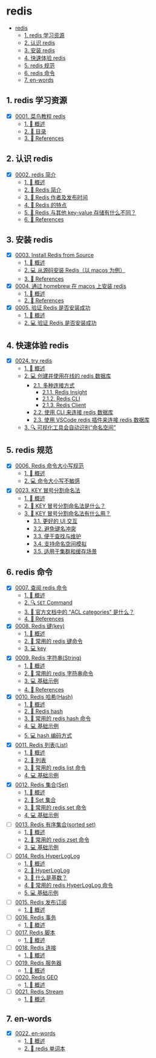 # redis

<!-- region:toc -->

- [redis](#redis)
  - [1. redis 学习资源](#1-redis-学习资源)
  - [2. 认识 redis](#2-认识-redis)
  - [3. 安装 redis](#3-安装-redis)
  - [4. 快速体验 redis](#4-快速体验-redis)
  - [5. redis 规范](#5-redis-规范)
  - [6. redis 命令](#6-redis-命令)
  - [7. en-words](#7-en-words)

<!-- endregion:toc -->

## 1. redis 学习资源

- [x] [0001. 菜鸟教程 redis](https://github.com/Tdahuyou/TNotes.redis/tree/main/notes/0001.%20%E8%8F%9C%E9%B8%9F%E6%95%99%E7%A8%8B%20redis/README.md)
  - [1. 📝 概述](https://github.com/Tdahuyou/TNotes.redis/tree/main/notes/0001.%20%E8%8F%9C%E9%B8%9F%E6%95%99%E7%A8%8B%20redis/README.md#1--概述)
  - [2. 📒 目录](https://github.com/Tdahuyou/TNotes.redis/tree/main/notes/0001.%20%E8%8F%9C%E9%B8%9F%E6%95%99%E7%A8%8B%20redis/README.md#2--目录)
  - [3. 🔗 References](https://github.com/Tdahuyou/TNotes.redis/tree/main/notes/0001.%20%E8%8F%9C%E9%B8%9F%E6%95%99%E7%A8%8B%20redis/README.md#3--references)

## 2. 认识 redis

- [x] [0002. redis 简介](https://github.com/Tdahuyou/TNotes.redis/tree/main/notes/0002.%20redis%20%E7%AE%80%E4%BB%8B/README.md)
  - [1. 📝 概述](https://github.com/Tdahuyou/TNotes.redis/tree/main/notes/0002.%20redis%20%E7%AE%80%E4%BB%8B/README.md#1--概述)
  - [2. 📒 Redis 简介](https://github.com/Tdahuyou/TNotes.redis/tree/main/notes/0002.%20redis%20%E7%AE%80%E4%BB%8B/README.md#2--redis-简介)
  - [3. 📒 Redis 作者及发布时间](https://github.com/Tdahuyou/TNotes.redis/tree/main/notes/0002.%20redis%20%E7%AE%80%E4%BB%8B/README.md#3--redis-作者及发布时间)
  - [4. 📒 Redis 的特点](https://github.com/Tdahuyou/TNotes.redis/tree/main/notes/0002.%20redis%20%E7%AE%80%E4%BB%8B/README.md#4--redis-的特点)
  - [5. 🤔 Redis 与其他 key-value 存储有什么不同？](https://github.com/Tdahuyou/TNotes.redis/tree/main/notes/0002.%20redis%20%E7%AE%80%E4%BB%8B/README.md#5--redis-与其他-key-value-存储有什么不同)
  - [6. 🔗 References](https://github.com/Tdahuyou/TNotes.redis/tree/main/notes/0002.%20redis%20%E7%AE%80%E4%BB%8B/README.md#6--references)

## 3. 安装 redis

- [x] [0003. Install Redis from Source](https://github.com/Tdahuyou/TNotes.redis/tree/main/notes/0003.%20Install%20Redis%20from%20Source/README.md)
  - [1. 📝 概述](https://github.com/Tdahuyou/TNotes.redis/tree/main/notes/0003.%20Install%20Redis%20from%20Source/README.md#1--概述)
  - [2. 💻 从源码安装 Redis（以 macos 为例）](https://github.com/Tdahuyou/TNotes.redis/tree/main/notes/0003.%20Install%20Redis%20from%20Source/README.md#2--从源码安装-redis以-macos-为例)
  - [3. 🔗 References](https://github.com/Tdahuyou/TNotes.redis/tree/main/notes/0003.%20Install%20Redis%20from%20Source/README.md#3--references)
- [x] [0004. 通过 homebrew 在 macos 上安装 redis](https://github.com/Tdahuyou/TNotes.redis/tree/main/notes/0004.%20%E9%80%9A%E8%BF%87%20homebrew%20%E5%9C%A8%20macos%20%E4%B8%8A%E5%AE%89%E8%A3%85%20redis/README.md)
  - [1. 📝 概述](https://github.com/Tdahuyou/TNotes.redis/tree/main/notes/0004.%20%E9%80%9A%E8%BF%87%20homebrew%20%E5%9C%A8%20macos%20%E4%B8%8A%E5%AE%89%E8%A3%85%20redis/README.md#1--概述)
  - [2. 🔗 References](https://github.com/Tdahuyou/TNotes.redis/tree/main/notes/0004.%20%E9%80%9A%E8%BF%87%20homebrew%20%E5%9C%A8%20macos%20%E4%B8%8A%E5%AE%89%E8%A3%85%20redis/README.md#2--references)
- [x] [0005. 验证 Redis 是否安装成功](https://github.com/Tdahuyou/TNotes.redis/tree/main/notes/0005.%20%E9%AA%8C%E8%AF%81%20Redis%20%E6%98%AF%E5%90%A6%E5%AE%89%E8%A3%85%E6%88%90%E5%8A%9F/README.md)
  - [1. 📝 概述](https://github.com/Tdahuyou/TNotes.redis/tree/main/notes/0005.%20%E9%AA%8C%E8%AF%81%20Redis%20%E6%98%AF%E5%90%A6%E5%AE%89%E8%A3%85%E6%88%90%E5%8A%9F/README.md#1--概述)
  - [2. 💻 验证 Redis 是否安装成功](https://github.com/Tdahuyou/TNotes.redis/tree/main/notes/0005.%20%E9%AA%8C%E8%AF%81%20Redis%20%E6%98%AF%E5%90%A6%E5%AE%89%E8%A3%85%E6%88%90%E5%8A%9F/README.md#2--验证-redis-是否安装成功)

## 4. 快速体验 redis

- [x] [0024. try redis](https://github.com/Tdahuyou/TNotes.redis/tree/main/notes/0024.%20try%20redis/README.md)
  - [1. 📝 概述](https://github.com/Tdahuyou/TNotes.redis/tree/main/notes/0024.%20try%20redis/README.md#1--概述)
  - [2. 💻 创建并使用在线的 redis 数据库](https://github.com/Tdahuyou/TNotes.redis/tree/main/notes/0024.%20try%20redis/README.md#2--创建并使用在线的-redis-数据库)
    - [2.1. 多种连接方式](https://github.com/Tdahuyou/TNotes.redis/tree/main/notes/0024.%20try%20redis/README.md#21-多种连接方式)
      - [2.1.1. Redis Insight](https://github.com/Tdahuyou/TNotes.redis/tree/main/notes/0024.%20try%20redis/README.md#211-redis-insight)
      - [2.1.2. Redis CLI](https://github.com/Tdahuyou/TNotes.redis/tree/main/notes/0024.%20try%20redis/README.md#212-redis-cli)
      - [2.1.3. Redis Client](https://github.com/Tdahuyou/TNotes.redis/tree/main/notes/0024.%20try%20redis/README.md#213-redis-client)
    - [2.2. 使用 CLI 来连接 redis 数据库](https://github.com/Tdahuyou/TNotes.redis/tree/main/notes/0024.%20try%20redis/README.md#22-使用-cli-来连接-redis-数据库)
    - [2.3. 使用 VSCode redis 插件来连接 redis 数据库](https://github.com/Tdahuyou/TNotes.redis/tree/main/notes/0024.%20try%20redis/README.md#23-使用-vscode-redis-插件来连接-redis-数据库)
  - [3. 🔍 可视化工具会自动识别“命名空间”](https://github.com/Tdahuyou/TNotes.redis/tree/main/notes/0024.%20try%20redis/README.md#3--可视化工具会自动识别命名空间)

## 5. redis 规范

- [x] [0006. Redis 命令大小写规范](https://github.com/Tdahuyou/TNotes.redis/tree/main/notes/0006.%20Redis%20%E5%91%BD%E4%BB%A4%E5%A4%A7%E5%B0%8F%E5%86%99%E8%A7%84%E8%8C%83/README.md)
  - [1. 📝 概述](https://github.com/Tdahuyou/TNotes.redis/tree/main/notes/0006.%20Redis%20%E5%91%BD%E4%BB%A4%E5%A4%A7%E5%B0%8F%E5%86%99%E8%A7%84%E8%8C%83/README.md#1--概述)
  - [2. 💻 命令大小写不敏感](https://github.com/Tdahuyou/TNotes.redis/tree/main/notes/0006.%20Redis%20%E5%91%BD%E4%BB%A4%E5%A4%A7%E5%B0%8F%E5%86%99%E8%A7%84%E8%8C%83/README.md#2--命令大小写不敏感)
- [x] [0023. KEY 冒号分割命名法](https://github.com/Tdahuyou/TNotes.redis/tree/main/notes/0023.%20KEY%20%E5%86%92%E5%8F%B7%E5%88%86%E5%89%B2%E5%91%BD%E5%90%8D%E6%B3%95/README.md)
  - [1. 📝 概述](https://github.com/Tdahuyou/TNotes.redis/tree/main/notes/0023.%20KEY%20%E5%86%92%E5%8F%B7%E5%88%86%E5%89%B2%E5%91%BD%E5%90%8D%E6%B3%95/README.md#1--概述)
  - [2. 🤔 KEY 冒号分割命名法是什么？](https://github.com/Tdahuyou/TNotes.redis/tree/main/notes/0023.%20KEY%20%E5%86%92%E5%8F%B7%E5%88%86%E5%89%B2%E5%91%BD%E5%90%8D%E6%B3%95/README.md#2--key-冒号分割命名法是什么)
  - [3. 🤔 KEY 冒号分割命名法有什么用？](https://github.com/Tdahuyou/TNotes.redis/tree/main/notes/0023.%20KEY%20%E5%86%92%E5%8F%B7%E5%88%86%E5%89%B2%E5%91%BD%E5%90%8D%E6%B3%95/README.md#3--key-冒号分割命名法有什么用)
    - [3.1. 更好的 UI 交互](https://github.com/Tdahuyou/TNotes.redis/tree/main/notes/0023.%20KEY%20%E5%86%92%E5%8F%B7%E5%88%86%E5%89%B2%E5%91%BD%E5%90%8D%E6%B3%95/README.md#31-更好的-ui-交互)
    - [3.2. 避免键名冲突](https://github.com/Tdahuyou/TNotes.redis/tree/main/notes/0023.%20KEY%20%E5%86%92%E5%8F%B7%E5%88%86%E5%89%B2%E5%91%BD%E5%90%8D%E6%B3%95/README.md#32-避免键名冲突)
    - [3.3. 便于查找与维护](https://github.com/Tdahuyou/TNotes.redis/tree/main/notes/0023.%20KEY%20%E5%86%92%E5%8F%B7%E5%88%86%E5%89%B2%E5%91%BD%E5%90%8D%E6%B3%95/README.md#33-便于查找与维护)
    - [3.4. 支持命名空间模拟](https://github.com/Tdahuyou/TNotes.redis/tree/main/notes/0023.%20KEY%20%E5%86%92%E5%8F%B7%E5%88%86%E5%89%B2%E5%91%BD%E5%90%8D%E6%B3%95/README.md#34-支持命名空间模拟)
    - [3.5. 适用于集群和缓存场景](https://github.com/Tdahuyou/TNotes.redis/tree/main/notes/0023.%20KEY%20%E5%86%92%E5%8F%B7%E5%88%86%E5%89%B2%E5%91%BD%E5%90%8D%E6%B3%95/README.md#35-适用于集群和缓存场景)

## 6. redis 命令

- [x] [0007. 查阅 redis 命令](https://github.com/Tdahuyou/TNotes.redis/tree/main/notes/0007.%20%E6%9F%A5%E9%98%85%20redis%20%E5%91%BD%E4%BB%A4/README.md)
  - [1. 📝 概述](https://github.com/Tdahuyou/TNotes.redis/tree/main/notes/0007.%20%E6%9F%A5%E9%98%85%20redis%20%E5%91%BD%E4%BB%A4/README.md#1--概述)
  - [2. 🔍 `SET` Command](https://github.com/Tdahuyou/TNotes.redis/tree/main/notes/0007.%20%E6%9F%A5%E9%98%85%20redis%20%E5%91%BD%E4%BB%A4/README.md#2--set-command)
  - [3. 🤔 官方文档中的 “ACL categories” 是什么？](https://github.com/Tdahuyou/TNotes.redis/tree/main/notes/0007.%20%E6%9F%A5%E9%98%85%20redis%20%E5%91%BD%E4%BB%A4/README.md#3--官方文档中的-acl-categories-是什么)
  - [4. 🔗 References](https://github.com/Tdahuyou/TNotes.redis/tree/main/notes/0007.%20%E6%9F%A5%E9%98%85%20redis%20%E5%91%BD%E4%BB%A4/README.md#4--references)
- [x] [0008. Redis 键(key)](https://github.com/Tdahuyou/TNotes.redis/tree/main/notes/0008.%20Redis%20%E9%94%AE(key)/README.md)
  - [1. 📝 概述](https://github.com/Tdahuyou/TNotes.redis/tree/main/notes/0008.%20Redis%20%E9%94%AE(key)/README.md#1--概述)
  - [2. 📒 常用的 redis 键命令](https://github.com/Tdahuyou/TNotes.redis/tree/main/notes/0008.%20Redis%20%E9%94%AE(key)/README.md#2--常用的-redis-键命令)
  - [3. 💻 key](https://github.com/Tdahuyou/TNotes.redis/tree/main/notes/0008.%20Redis%20%E9%94%AE(key)/README.md#3--key)
- [x] [0009. Redis 字符串(String)](https://github.com/Tdahuyou/TNotes.redis/tree/main/notes/0009.%20Redis%20%E5%AD%97%E7%AC%A6%E4%B8%B2(String)/README.md)
  - [1. 📝 概述](https://github.com/Tdahuyou/TNotes.redis/tree/main/notes/0009.%20Redis%20%E5%AD%97%E7%AC%A6%E4%B8%B2(String)/README.md#1--概述)
  - [2. 📒 常用的 redis 字符串命令](https://github.com/Tdahuyou/TNotes.redis/tree/main/notes/0009.%20Redis%20%E5%AD%97%E7%AC%A6%E4%B8%B2(String)/README.md#2--常用的-redis-字符串命令)
  - [3. 💻 基础示例](https://github.com/Tdahuyou/TNotes.redis/tree/main/notes/0009.%20Redis%20%E5%AD%97%E7%AC%A6%E4%B8%B2(String)/README.md#3--基础示例)
  - [4. 🔗 References](https://github.com/Tdahuyou/TNotes.redis/tree/main/notes/0009.%20Redis%20%E5%AD%97%E7%AC%A6%E4%B8%B2(String)/README.md#4--references)
- [x] [0010. Redis 哈希(Hash)](https://github.com/Tdahuyou/TNotes.redis/tree/main/notes/0010.%20Redis%20%E5%93%88%E5%B8%8C(Hash)/README.md)
  - [1. 📝 概述](https://github.com/Tdahuyou/TNotes.redis/tree/main/notes/0010.%20Redis%20%E5%93%88%E5%B8%8C(Hash)/README.md#1--概述)
  - [2. 📒 Redis hash](https://github.com/Tdahuyou/TNotes.redis/tree/main/notes/0010.%20Redis%20%E5%93%88%E5%B8%8C(Hash)/README.md#2--redis-hash)
  - [3. 📒 常用的 redis hash 命令](https://github.com/Tdahuyou/TNotes.redis/tree/main/notes/0010.%20Redis%20%E5%93%88%E5%B8%8C(Hash)/README.md#3--常用的-redis-hash-命令)
  - [4. 💻 基础示例](https://github.com/Tdahuyou/TNotes.redis/tree/main/notes/0010.%20Redis%20%E5%93%88%E5%B8%8C(Hash)/README.md#4--基础示例)
  - [5. 💻 hash 编码方式](https://github.com/Tdahuyou/TNotes.redis/tree/main/notes/0010.%20Redis%20%E5%93%88%E5%B8%8C(Hash)/README.md#5--hash-编码方式)
- [x] [0011. Redis 列表(List)](https://github.com/Tdahuyou/TNotes.redis/tree/main/notes/0011.%20Redis%20%E5%88%97%E8%A1%A8(List)/README.md)
  - [1. 📝 概述](https://github.com/Tdahuyou/TNotes.redis/tree/main/notes/0011.%20Redis%20%E5%88%97%E8%A1%A8(List)/README.md#1--概述)
  - [2. 📒 列表](https://github.com/Tdahuyou/TNotes.redis/tree/main/notes/0011.%20Redis%20%E5%88%97%E8%A1%A8(List)/README.md#2--列表)
  - [3. 📒 常用的 redis list 命令](https://github.com/Tdahuyou/TNotes.redis/tree/main/notes/0011.%20Redis%20%E5%88%97%E8%A1%A8(List)/README.md#3--常用的-redis-list-命令)
  - [4. 💻 基础示例](https://github.com/Tdahuyou/TNotes.redis/tree/main/notes/0011.%20Redis%20%E5%88%97%E8%A1%A8(List)/README.md#4--基础示例)
- [x] [0012. Redis 集合(Set)](https://github.com/Tdahuyou/TNotes.redis/tree/main/notes/0012.%20Redis%20%E9%9B%86%E5%90%88(Set)/README.md)
  - [1. 📝 概述](https://github.com/Tdahuyou/TNotes.redis/tree/main/notes/0012.%20Redis%20%E9%9B%86%E5%90%88(Set)/README.md#1--概述)
  - [2. 📒 Set 集合](https://github.com/Tdahuyou/TNotes.redis/tree/main/notes/0012.%20Redis%20%E9%9B%86%E5%90%88(Set)/README.md#2--set-集合)
  - [3. 📒 常用的 redis set 命令](https://github.com/Tdahuyou/TNotes.redis/tree/main/notes/0012.%20Redis%20%E9%9B%86%E5%90%88(Set)/README.md#3--常用的-redis-set-命令)
  - [4. 💻 基础示例](https://github.com/Tdahuyou/TNotes.redis/tree/main/notes/0012.%20Redis%20%E9%9B%86%E5%90%88(Set)/README.md#4--基础示例)
- [ ] [0013. Redis 有序集合(sorted set)](https://github.com/Tdahuyou/TNotes.redis/tree/main/notes/0013.%20Redis%20%E6%9C%89%E5%BA%8F%E9%9B%86%E5%90%88(sorted%20set)/README.md)
  - [1. 📝 概述](https://github.com/Tdahuyou/TNotes.redis/tree/main/notes/0013.%20Redis%20%E6%9C%89%E5%BA%8F%E9%9B%86%E5%90%88(sorted%20set)/README.md#1--概述)
  - [2. 📒 常用的 redis zset 命令](https://github.com/Tdahuyou/TNotes.redis/tree/main/notes/0013.%20Redis%20%E6%9C%89%E5%BA%8F%E9%9B%86%E5%90%88(sorted%20set)/README.md#2--常用的-redis-zset-命令)
  - [3. 💻 基础示例](https://github.com/Tdahuyou/TNotes.redis/tree/main/notes/0013.%20Redis%20%E6%9C%89%E5%BA%8F%E9%9B%86%E5%90%88(sorted%20set)/README.md#3--基础示例)
- [ ] [0014. Redis HyperLogLog](https://github.com/Tdahuyou/TNotes.redis/tree/main/notes/0014.%20Redis%20HyperLogLog/README.md)
  - [1. 📝 概述](https://github.com/Tdahuyou/TNotes.redis/tree/main/notes/0014.%20Redis%20HyperLogLog/README.md#1--概述)
  - [2. 📒 HyperLogLog](https://github.com/Tdahuyou/TNotes.redis/tree/main/notes/0014.%20Redis%20HyperLogLog/README.md#2--hyperloglog)
  - [3. 🤔 什么是基数？](https://github.com/Tdahuyou/TNotes.redis/tree/main/notes/0014.%20Redis%20HyperLogLog/README.md#3--什么是基数)
  - [4. 📒 常用的 redis HyperLogLog 命令](https://github.com/Tdahuyou/TNotes.redis/tree/main/notes/0014.%20Redis%20HyperLogLog/README.md#4--常用的-redis-hyperloglog-命令)
  - [5. 💻 基础示例](https://github.com/Tdahuyou/TNotes.redis/tree/main/notes/0014.%20Redis%20HyperLogLog/README.md#5--基础示例)
- [ ] [0015. Redis 发布订阅](https://github.com/Tdahuyou/TNotes.redis/tree/main/notes/0015.%20Redis%20%E5%8F%91%E5%B8%83%E8%AE%A2%E9%98%85/README.md)
  - [1. 📝 概述](https://github.com/Tdahuyou/TNotes.redis/tree/main/notes/0015.%20Redis%20%E5%8F%91%E5%B8%83%E8%AE%A2%E9%98%85/README.md#1--概述)
- [ ] [0016. Redis 事务](https://github.com/Tdahuyou/TNotes.redis/tree/main/notes/0016.%20Redis%20%E4%BA%8B%E5%8A%A1/README.md)
  - [1. 📝 概述](https://github.com/Tdahuyou/TNotes.redis/tree/main/notes/0016.%20Redis%20%E4%BA%8B%E5%8A%A1/README.md#1--概述)
- [ ] [0017. Redis 脚本](https://github.com/Tdahuyou/TNotes.redis/tree/main/notes/0017.%20Redis%20%E8%84%9A%E6%9C%AC/README.md)
  - [1. 📝 概述](https://github.com/Tdahuyou/TNotes.redis/tree/main/notes/0017.%20Redis%20%E8%84%9A%E6%9C%AC/README.md#1--概述)
- [ ] [0018. Redis 连接](https://github.com/Tdahuyou/TNotes.redis/tree/main/notes/0018.%20Redis%20%E8%BF%9E%E6%8E%A5/README.md)
  - [1. 📝 概述](https://github.com/Tdahuyou/TNotes.redis/tree/main/notes/0018.%20Redis%20%E8%BF%9E%E6%8E%A5/README.md#1--概述)
- [ ] [0019. Redis 服务器](https://github.com/Tdahuyou/TNotes.redis/tree/main/notes/0019.%20Redis%20%E6%9C%8D%E5%8A%A1%E5%99%A8/README.md)
  - [1. 📝 概述](https://github.com/Tdahuyou/TNotes.redis/tree/main/notes/0019.%20Redis%20%E6%9C%8D%E5%8A%A1%E5%99%A8/README.md#1--概述)
- [ ] [0020. Redis GEO](https://github.com/Tdahuyou/TNotes.redis/tree/main/notes/0020.%20Redis%20GEO/README.md)
  - [1. 📝 概述](https://github.com/Tdahuyou/TNotes.redis/tree/main/notes/0020.%20Redis%20GEO/README.md#1--概述)
- [ ] [0021. Redis Stream](https://github.com/Tdahuyou/TNotes.redis/tree/main/notes/0021.%20Redis%20Stream/README.md)
  - [1. 📝 概述](https://github.com/Tdahuyou/TNotes.redis/tree/main/notes/0021.%20Redis%20Stream/README.md#1--概述)

## 7. en-words

- [x] [0022. en-words](https://github.com/Tdahuyou/TNotes.redis/tree/main/notes/0022.%20en-words/README.md)
  - [1. 📝 概述](https://github.com/Tdahuyou/TNotes.redis/tree/main/notes/0022.%20en-words/README.md#1--概述)
  - [2. 🎯 redis 单词本](https://github.com/Tdahuyou/TNotes.redis/tree/main/notes/0022.%20en-words/README.md#2--redis-单词本)
